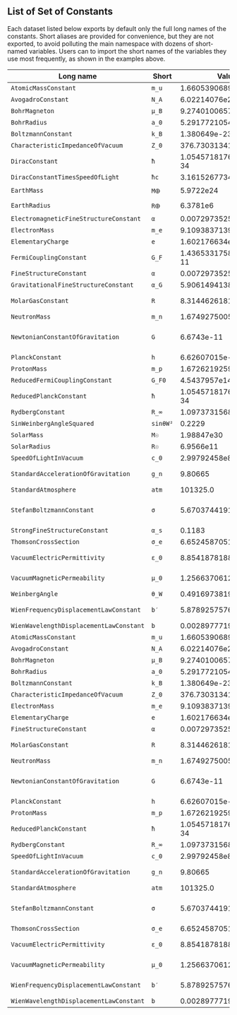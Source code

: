 ## List of Set of Constants

Each dataset listed below exports by default only the full
long names of the constants.  Short aliases are provided for
convenience, but they are not exported, to avoid polluting
the main namespace with dozens of short-named variables.
Users can to import the short names of the variables they
use most frequently, as shown in the examples above.


| Long name | Short | Value | Unit |
| --------- | ----- | ----- | ---- |
| `AtomicMassConstant` | `m_u` | 1.66053906892e-27 | kg |
| `AvogadroConstant` | `N_A` | 6.02214076e23 | mol⁻¹ |
| `BohrMagneton` | `μ_B` | 9.2740100657e-24 | J T⁻¹ |
| `BohrRadius` | `a_0` | 5.29177210544e-11 | m |
| `BoltzmannConstant` | `k_B` | 1.380649e-23 | J K⁻¹ |
| `CharacteristicImpedanceOfVacuum` | `Z_0` | 376.730313412 | Ω |
| `DiracConstant` | `ħ` | 1.0545718176461565e-34 | J s |
| `DiracConstantTimesSpeedOfLight` | `ħc` | 3.16152677349669e-26 | J m |
| `EarthMass` | `M🜨` | 5.9722e24 | kg |
| `EarthRadius` | `R🜨` | 6.3781e6 | m |
| `ElectromagneticFineStructureConstant` | `α` | 0.0072973525643 |  |
| `ElectronMass` | `m_e` | 9.1093837139e-31 | kg |
| `ElementaryCharge` | `e` | 1.602176634e-19 | C |
| `FermiCouplingConstant` | `G_F` | 1.4365331758849134e-11 | J⁻² |
| `FineStructureConstant` | `α` | 0.0072973525643 |  |
| `GravitationalFineStructureConstant` | `α_G` | 5.906149413805094e-39 |  |
| `MolarGasConstant` | `R` | 8.31446261815324 | J K⁻¹ mol⁻¹ |
| `NeutronMass` | `m_n` | 1.67492750056e-27 | kg |
| `NewtonianConstantOfGravitation` | `G` | 6.6743e-11 | m³ kg⁻¹ s⁻² |
| `PlanckConstant` | `h` | 6.62607015e-34 | J s |
| `ProtonMass` | `m_p` | 1.67262192595e-27 | kg |
| `ReducedFermiCouplingConstant` | `G_F0` | 4.5437957e14 | J⁻² |
| `ReducedPlanckConstant` | `ħ` | 1.0545718176461565e-34 | J s |
| `RydbergConstant` | `R_∞` | 1.0973731568157e7 | m⁻¹ |
| `SinWeinbergAngleSquared` | `sinθW²` | 0.2229 |  |
| `SolarMass` | `M☉` | 1.98847e30 | kg |
| `SolarRadius` | `R☉` | 6.9566e11 | m |
| `SpeedOfLightInVacuum` | `c_0` | 2.99792458e8 | m s⁻¹ |
| `StandardAccelerationOfGravitation` | `g_n` | 9.80665 | m s⁻² |
| `StandardAtmosphere` | `atm` | 101325.0 | Pa |
| `StefanBoltzmannConstant` | `σ` | 5.6703744191844294e-8 | W K⁻⁴ m⁻² |
| `StrongFineStructureConstant` | `α_s` | 0.1183 |  |
| `ThomsonCrossSection` | `σ_e` | 6.6524587051e-29 | m² |
| `VacuumElectricPermittivity` | `ε_0` | 8.8541878188e-12 | F m⁻¹ |
| `VacuumMagneticPermeability` | `μ_0` | 1.25663706127e-6 | N A⁻² |
| `WeinbergAngle` | `θ_W` | 0.49169738195642276 |  |
| `WienFrequencyDisplacementLawConstant` | `b′` | 5.878925757646825e10 | Hz K⁻¹ |
| `WienWavelengthDisplacementLawConstant` | `b` | 0.0028977719551851727 | K m |
| `AtomicMassConstant` | `m_u` | 1.66053906892e-27 | kg |
| `AvogadroConstant` | `N_A` | 6.02214076e23 | mol⁻¹ |
| `BohrMagneton` | `μ_B` | 9.2740100657e-24 | J T⁻¹ |
| `BohrRadius` | `a_0` | 5.29177210544e-11 | m |
| `BoltzmannConstant` | `k_B` | 1.380649e-23 | J K⁻¹ |
| `CharacteristicImpedanceOfVacuum` | `Z_0` | 376.730313412 | Ω |
| `ElectronMass` | `m_e` | 9.1093837139e-31 | kg |
| `ElementaryCharge` | `e` | 1.602176634e-19 | C |
| `FineStructureConstant` | `α` | 0.0072973525643 |  |
| `MolarGasConstant` | `R` | 8.31446261815324 | J K⁻¹ mol⁻¹ |
| `NeutronMass` | `m_n` | 1.67492750056e-27 | kg |
| `NewtonianConstantOfGravitation` | `G` | 6.6743e-11 | m³ kg⁻¹ s⁻² |
| `PlanckConstant` | `h` | 6.62607015e-34 | J s |
| `ProtonMass` | `m_p` | 1.67262192595e-27 | kg |
| `ReducedPlanckConstant` | `ħ` | 1.0545718176461565e-34 | J s |
| `RydbergConstant` | `R_∞` | 1.0973731568157e7 | m⁻¹ |
| `SpeedOfLightInVacuum` | `c_0` | 2.99792458e8 | m s⁻¹ |
| `StandardAccelerationOfGravitation` | `g_n` | 9.80665 | m s⁻² |
| `StandardAtmosphere` | `atm` | 101325.0 | Pa |
| `StefanBoltzmannConstant` | `σ` | 5.6703744191844294e-8 | W K⁻⁴ m⁻² |
| `ThomsonCrossSection` | `σ_e` | 6.6524587051e-29 | m² |
| `VacuumElectricPermittivity` | `ε_0` | 8.8541878188e-12 | F m⁻¹ |
| `VacuumMagneticPermeability` | `μ_0` | 1.25663706127e-6 | N A⁻² |
| `WienFrequencyDisplacementLawConstant` | `b′` | 5.878925757646825e10 | Hz K⁻¹ |
| `WienWavelengthDisplacementLawConstant` | `b` | 0.0028977719551851727 | K m |
